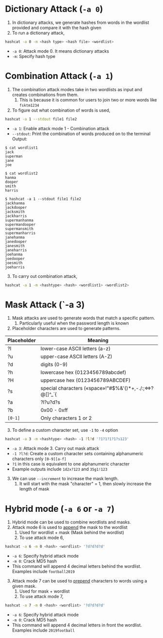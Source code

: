 # Dictionary Attack (`-a 0`)
1. In dictionary attacks, we generate hashes from words in the wordlist provided and compare it with the hash given
2. To run a dictionary attack,
```sh
hashcat -a 0 -m <hash type> <hash file> <wordlist>
```
- `-a 0`: Attack mode 0. It means dictionary attacks
- `-m`: Specify hash type

# Combination Attack (`-a 1`)
1. The combination attack modes take in two wordlists as input and creates combinations from them.
	1. This is because it is common for users to join two or more words like `fsktm1234`
2. To figure out what combination of words is used,
```sh
hashcat -a 1 --stdout file1 file2
```
- `-a 1`: Enable attack mode 1 - Combination attack
- `--stdout`: Print the combination of words produced on to the terminal
Output:
```
$ cat wordlist1                            
jack
superman
jane
joe
 
$ cat wordlist2
hanma
dooper
smith
harris

$ hashcat -a 1 --stdout file1 file2
jackhanma
jackdooper
jacksmith
jackharris
supermanhanma
supermandooper
supermansmith
supermanharris
janehanma
janedooper
janesmith
janeharris
joehanma
joedooper
joesmith
joeharris
```
3. To carry out combination attack,
```sh
hashcat -a 1 -m <hashtype> <hash> <wordlist1> <wordlist2>
```

# Mask Attack (`-a 3)
1. Mask attacks are used to generate words that match a specific pattern.
	1. Particularly useful when the password length is known
2. Placeholder characters are used to generate patterns.

| **Placeholder** | **Meaning**                                             |
| --------------- | ------------------------------------------------------- |
| ?l              | lower-case ASCII letters (a-z)                          |
| ?u              | upper-case ASCII letters (A-Z)                          |
| ?d              | digits (0-9)                                            |
| ?h              | lowercase hex (0123456789abcdef)                        |
| ?H              | uppercase hex (0123456789ABCDEF)                        |
| ?s              | special characters («space»!"#$%&'()*+,-./:;<=>?@[]^_`{ |
| ?a              | ?l?u?d?s                                                |
| ?b              | 0x00 - 0xff                                             |
| `[0-1]`         | Only characters 1 or 2                                  |
3. To define a custom character set, use `-1` to `-4` option
```sh
hashcat -a 3 -m <hashtype> <hash> -1 ?l?d '?1?1?1?1?s123'
```
- `-a 3`: Attack mode 3. Carry out mask attack
- `-1 ?l?d`: Create a custom character sets containing alphanumeric characters only `[0-9][a-f]`
- `?1` in this case is equivalent to one alphanumeric character
- Example outputs include `1d2x?123` and `35g1!123` 
3. We can use `--increment` to increase the mask length.
	1. It will start with the mask "character" = 1, then slowly increase the length of mask

# Hybrid mode (`-a 6` or `-a 7`)
1. Hybrid mode can be used to combine wordlists and masks.
2. Attack mode 6 is used to <u>append</u> the mask to the wordlist
	1. Used for wordlist + mask (Mask behind the wordlist)
	2. To use attack mode 6,
```sh
hashcat -a 6 -m 0 <hash> <wordlist> '?d?d?d?d'
```
- `-a 6`: Specify hybrid attack mode
- `-m 0`: Crack MD5 hash
- This command will append 4 decimal letters behind the wordlist. Examples include `football2019`
3. Attack mode 7 can be used to <u>prepend</u> characters to words using a given mask.
	1. Used for mask + wordlist
	2. To use attack mode 7,
```sh
hashcat -a 7 -m 0 <hash> <wordlist> '?d?d?d?d'
```
- `-a 6`: Specify hybrid attack mode
- `-m 0`: Crack MD5 hash
- This command will append 4 decimal letters in front the wordlist. Examples include `2019football`